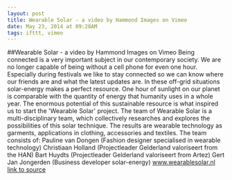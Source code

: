 ```yaml
---
layout: post
title: Wearable Solar - a video by Hammond Images on Vimeo
date: May 23, 2014 at 09:28AM
tags: ifttt, vimeo
---
```

##Wearable Solar - a video by Hammond Images on Vimeo
Being connected is a very important subject in our contemporary society. We are no longer capable of being without a cell phone for even one hour. Especially during festivals we like to stay connected so we can know where our friends are and what the latest updates are. In these off-grid situations solar-energy makes a perfect resource. One hour of sunlight on our planet is comparable with the quantity of energy that humanity uses in a whole year. The enormous potential of this sustainable resource is what inspired us to start the 'Wearable Solar' project. The team of Wearable Solar is a multi-disciplinary team, which collectively researches and explores the possibilities of this solar technique. The results are wearable technology as garments, applications in clothing, accessories and textiles. The team consists of: Pauline van Dongen (Fashion designer specialised in wearable technology) Christiaan Holland (Projectleader Gelderland valoriseert from the HAN) Bart Huydts (Projectleader Gelderland valoriseert from Artez) Gert Jan Jongerden (Business developer solar-energy) www.wearablesolar.nl
[link to source](http://ift.tt/1iXFZ2L) 
